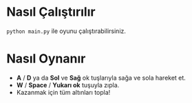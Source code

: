 # Nasıl Çalıştırılır

`python main.py` ile oyunu çalıştırabilirsiniz.

# Nasıl Oynanır

- **A** / **D** ya da **Sol** ve **Sağ** ok tuşlarıyla sağa ve sola hareket et.
- **W** / **Space** / **Yukarı ok** tuşuyla zıpla.
- Kazanmak için tüm altınları topla!
